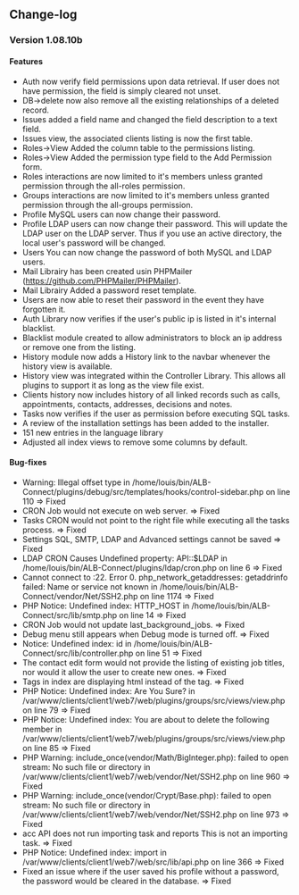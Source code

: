 ## Change-log
### Version 1.08.10b
#### Features
 * Auth now verify field permissions upon data retrieval. If user does not have permission, the field is simply cleared not unset.
 * DB->delete now also remove all the existing relationships of a deleted record.
 * Issues added a field name and changed the field description to a text field.
 * Issues view, the associated clients listing is now the first table.
 * Roles->View Added the column table to the permissions listing.
 * Roles->View Added the permission type field to the Add Permission form.
 * Roles interactions are now limited to it's members unless granted permission through the all-roles permission.
 * Groups interactions are now limited to it's members unless granted permission through the all-groups permission.
 * Profile MySQL users can now change their password.
 * Profile LDAP users can now change their password. This will update the LDAP user on the LDAP server. Thus if you use an active directory, the local user's password will be changed.
 * Users You can now change the password of both MySQL and LDAP users.
 * Mail Librairy has been created usin PHPMailer (https://github.com/PHPMailer/PHPMailer).
 * Mail Librairy Added a password reset template.
 * Users are now able to reset their password in the event they have forgotten it.
 * Auth Library now verifies if the user's public ip is listed in it's internal blacklist.
 * Blacklist module created to allow administrators to block an ip address or remove one from the listing.
 * History module now adds a History link to the navbar whenever the history view is available.
 * History view was integrated within the Controller Library. This allows all plugins to support it as long as the view file exist.
 * Clients history now includes history of all linked records such as calls, appointments, contacts, addresses, decisions and notes.
 * Tasks now verifies if the user as permission before executing SQL tasks.
 * A review of the installation settings has been added to the installer.
 * 151 new entries in the language library
 * Adjusted all index views to remove some columns by default.

#### Bug-fixes
 * Warning: Illegal offset type in /home/louis/bin/ALB-Connect/plugins/debug/src/templates/hooks/control-sidebar.php on line 110 => Fixed
 * CRON Job would not execute on web server. => Fixed
 * Tasks CRON would not point to the right file while executing all the tasks process. => Fixed
 * Settings SQL, SMTP, LDAP and Advanced settings cannot be saved => Fixed
 * LDAP CRON Causes Undefined property: API::$LDAP in /home/louis/bin/ALB-Connect/plugins/ldap/cron.php on line 6 => Fixed
 * Cannot connect to :22. Error 0. php_network_getaddresses: getaddrinfo failed: Name or service not known in /home/louis/bin/ALB-Connect/vendor/Net/SSH2.php on line 1174 => Fixed
 * PHP Notice:  Undefined index: HTTP_HOST in /home/louis/bin/ALB-Connect/src/lib/smtp.php on line 14 => Fixed
 * CRON Job would not update last_background_jobs. => Fixed
 * Debug menu still appears when Debug mode is turned off. => Fixed
 * Notice:  Undefined index: id in /home/louis/bin/ALB-Connect/src/lib/controller.php on line 51 => Fixed
 * The contact edit form would not provide the listing of existing job titles, nor would it allow the user to create new ones. => Fixed
 * Tags in index are displaying html instead of the tag. => Fixed
 * PHP Notice:  Undefined index: Are You Sure? in /var/www/clients/client1/web7/web/plugins/groups/src/views/view.php on line 79 => Fixed
 * PHP Notice:  Undefined index: You are about to delete the following member in /var/www/clients/client1/web7/web/plugins/groups/src/views/view.php on line 85 => Fixed
 * PHP Warning:  include_once(vendor/Math/BigInteger.php): failed to open stream: No such file or directory in /var/www/clients/client1/web7/web/vendor/Net/SSH2.php on line 960 => Fixed
 * PHP Warning:  include_once(vendor/Crypt/Base.php): failed to open stream: No such file or directory in /var/www/clients/client1/web7/web/vendor/Net/SSH2.php on line 973 => Fixed
 * acc API does not run importing task and reports This is not an importing task. => Fixed
 * PHP Notice:  Undefined index: import in /var/www/clients/client1/web7/web/src/lib/api.php on line 366 => Fixed
 * Fixed an issue where if the user saved his profile without a password, the password would be cleared in the database. => Fixed

